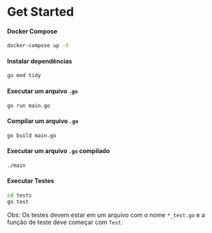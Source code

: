 # Get Started

#### Docker Compose

```bash
docker-compose up -d
```

#### Instalar dependências

```bash
go mod tidy
```

#### Executar um arquivo `.go`

```bash
go run main.go
```

#### Compilar um arquivo `.go`

```bash
go build main.go
```

#### Executar um arquivo `.go` compilado

```bash
./main
```

#### Executar Testes

```bash 
cd tests  
go test
```

Obs: Os testes devem estar em um arquivo com o nome `*_test.go` e a função de teste deve começar com `Test`.